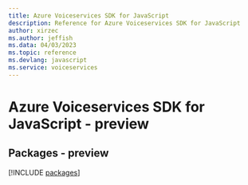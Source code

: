 ```yaml
---
title: Azure Voiceservices SDK for JavaScript
description: Reference for Azure Voiceservices SDK for JavaScript
author: xirzec
ms.author: jeffish
ms.data: 04/03/2023
ms.topic: reference
ms.devlang: javascript
ms.service: voiceservices
---
```

# Azure Voiceservices SDK for JavaScript - preview
## Packages - preview
[!INCLUDE [packages](voiceservices-index.md)]